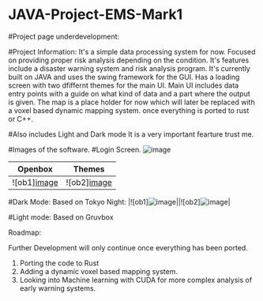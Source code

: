 # JAVA-Project-EMS-Mark1

#Project page underdevelopment:

#Project Information:
It's a simple data processing system for now. Focused on providing proper risk analysis depending on the condition. 
It's features include a disaster warning system and risk analysis program. It's currently built on JAVA and uses the swing framework for the GUI.
Has a loading screen with two dfiffernt themes for the main UI.
Main UI includes data entry points with a guide on what kind of data and a part where the output is given.
The map is a place holder for now which will later be replaced with a voxel based dynamic mapping system. once everything is ported to rust or C++.

#Also includes Light and Dark mode It is a very important fearture trust me.


#Images of the software.
#Login Screen.
![image](https://github.com/ColdWistler/JAVA-Project-EMS-Mark1/assets/53271289/1315008d-dbeb-4000-a27e-131a235be280)

|Openbox|Themes|
|--|--|
|![ob1][image](https://github.com/ColdWistler/JAVA-Project-EMS-Mark1/assets/53271289/67d37873-055f-4fbf-bac9-eb2ad0c47e87)|![ob2][image](https://github.com/ColdWistler/JAVA-Project-EMS-Mark1/assets/53271289/28e2e9c6-d0d1-4f3a-99ae-ef8a3a28d639)|
#Dark Mode: Based on Tokyo Night:
|![ob1]![image](https://github.com/ColdWistler/JAVA-Project-EMS-Mark1/assets/53271289/67d37873-055f-4fbf-bac9-eb2ad0c47e87)||![ob2]![image](https://github.com/ColdWistler/JAVA-Project-EMS-Mark1/assets/53271289/28e2e9c6-d0d1-4f3a-99ae-ef8a3a28d639)|



#Light mode: Based on Gruvbox




Roadmap:

Further Development will only continue once everything has been ported.

1. Porting the code to Rust
2. Adding a dynamic voxel based mapping system.
3. Looking into Machine learning with CUDA for more complex analysis of early warning systems.
